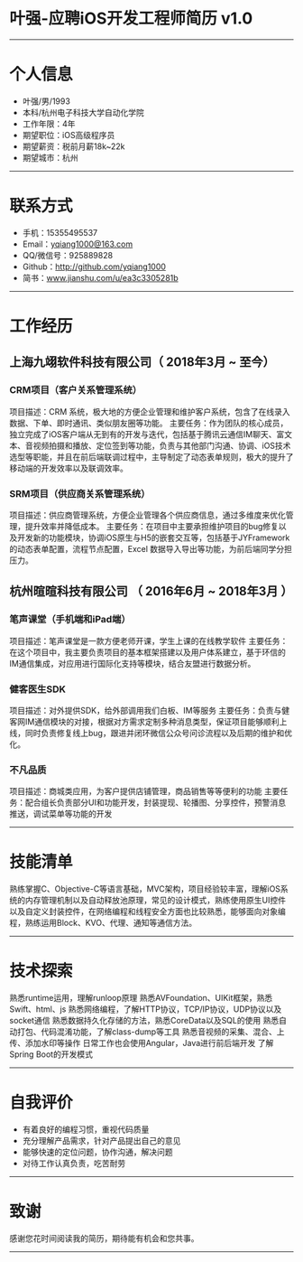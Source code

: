 # 叶强-应聘iOS开发工程师简历 v1.0

---
# 个人信息
 - 叶强/男/1993 
 - 本科/杭州电子科技大学自动化学院 
 - 工作年限：4年
 - 期望职位：iOS高级程序员
 - 期望薪资：税前月薪18k~22k
 - 期望城市：杭州
---

# 联系方式
- 手机：15355495537
- Email：yqiang1000@163.com
- QQ/微信号：925889828
- Github：http://github.com/yqiang1000
- 简书：www.jianshu.com/u/ea3c3305281b
---

# 工作经历
## 上海九翊软件科技有限公司（ 2018年3月 ~ 至今）
### CRM项目（客户关系管理系统）
项目描述：CRM 系统，极大地的方便企业管理和维护客户系统，包含了在线录入数据、下单、即时通讯、类似朋友圈等功能。
主要任务：作为团队的核心成员，独立完成了iOS客户端从无到有的开发与迭代，包括基于腾讯云通信IM聊天、富文本、音视频拍摄和播放、定位签到等功能，负责与其他部门沟通、协调、iOS技术选型等职能，并且在前后端联调过程中，主导制定了动态表单规则，极大的提升了移动端的开发效率以及联调效率。

### SRM项目（供应商关系管理系统）
项目描述：供应商管理系统，方便企业管理各个供应商信息，通过多维度来优化管理，提升效率并降低成本。
主要任务：在项目中主要承担维护项目的bug修复以及开发新的功能模块，协调iOS原生与H5的嵌套交互等，包括基于JYFramework的动态表单配置，流程节点配置，Excel 数据导入导出等功能，为前后端同学分担压力。

## 杭州暄暄科技有限公司 （ 2016年6月 ~ 2018年3月 ）

### 笔声课堂（手机端和iPad端）
项目描述：笔声课堂是一款方便老师开课，学生上课的在线教学软件
主要任务：在这个项目中，我主要负责项目的基本框架搭建以及用户体系建立，基于环信的IM通信集成，对应用进行国际化支持等模块，结合友盟进行数据分析。

### 健客医生SDK
项目描述：对外提供SDK，给外部调用我们白板、IM等服务
主要任务：负责与健客网IM通信模块的对接，根据对方需求定制多种消息类型，保证项目能够顺利上线，同时负责修复线上bug，跟进并闭环微信公众号问诊流程以及后期的维护和优化。

### 不凡品质
项目描述：商城类应用，为客户提供店铺管理，商品销售等等便利的功能
主要任务：配合组长负责部分UI和功能开发，封装提现、轮播图、分享控件，预警消息推送，调试菜单等功能的开发

---

# 技能清单
熟练掌握C、Objective-C等语言基础，MVC架构，项目经验较丰富，理解iOS系统的内存管理机制以及自动释放池原理，常见的设计模式，熟练使用原生UI控件以及自定义封装控件，在网络编程和线程安全方面也比较熟悉，能够面向对象编程，熟练运用Block、KVO、代理、通知等通信方法。

---

# 技术探索

熟悉runtime运用，理解runloop原理
熟悉AVFoundation、UIKit框架，熟悉Swift、html、js
熟悉网络编程，了解HTTP协议，TCP/IP协议，UDP协议以及socket通信
熟悉数据持久化存储的方法，熟悉CoreData以及SQL的使用
熟悉自动打包、代码混淆功能，了解class-dump等工具
熟悉音视频的采集、混合、上传、添加水印等操作
日常工作也会使用Angular，Java进行前后端开发
了解Spring Boot的开发模式

---

# 自我评价
- 有着良好的编程习惯，重视代码质量
- 充分理解产品需求，针对产品提出自己的意见
- 能够快速的定位问题，协作沟通，解决问题
- 对待工作认真负责，吃苦耐劳

---

# 致谢
 感谢您花时间阅读我的简历，期待能有机会和您共事。
 
 ---
